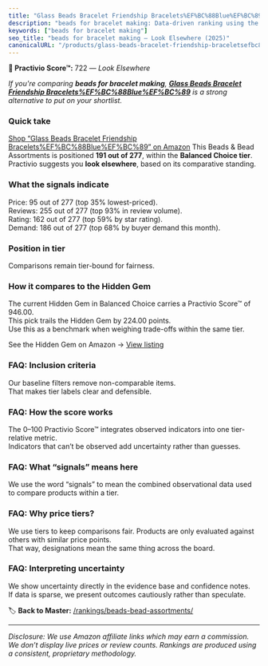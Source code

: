 ```yaml
---
title: "Glass Beads Bracelet Friendship Bracelets%EF%BC%88Blue%EF%BC%89"
description: "beads for bracelet making: Data-driven ranking using the Practivio Score™. Positioned by quality, value, demand, findability, momentum."
keywords: ["beads for bracelet making"]
seo_title: "beads for bracelet making — Look Elsewhere (2025)"
canonicalURL: "/products/glass-beads-bracelet-friendship-braceletsefbc88blueefbc89-B0F66MW68G/"
---
```


**🚫 Practivio Score™:** 722 — _Look Elsewhere_


*If you're comparing **beads for bracelet making**, **[Glass Beads Bracelet Friendship Bracelets%EF%BC%88Blue%EF%BC%89](https://www.amazon.com/dp/B0F66MW68G?tag=practivio-20)** is a strong alternative to put on your shortlist.*
### Quick take
[Shop “Glass Beads Bracelet Friendship Bracelets%EF%BC%88Blue%EF%BC%89” on Amazon](https://www.amazon.com/dp/B0F66MW68G?tag=practivio-20)
This Beads & Bead Assortments is positioned **191 out of 277**, within the **Balanced Choice tier**.  
Practivio suggests you **look elsewhere**, based on its comparative standing.

### What the signals indicate
Price: 95 out of 277 (top 35% lowest-priced).  
Reviews: 255 out of 277 (top 93% in review volume).  
Rating: 162 out of 277 (top 59% by star rating).  
Demand: 186 out of 277 (top 68% by buyer demand this month).

### Position in tier
Comparisons remain tier-bound for fairness.

### How it compares to the Hidden Gem
The current Hidden Gem in Balanced Choice carries a Practivio Score™ of 946.00.  
This pick trails the Hidden Gem by 224.00 points.  
Use this as a benchmark when weighing trade-offs within the same tier.  

See the Hidden Gem on Amazon → [View listing](https://www.amazon.com/dp/B07GWG59QS?tag=practivio-20)

### FAQ: Inclusion criteria
Our baseline filters remove non-comparable items.  
That makes tier labels clear and defensible.

### FAQ: How the score works
The 0–100 Practivio Score™ integrates observed indicators into one tier-relative metric.  
Indicators that can’t be observed add uncertainty rather than guesses.

### FAQ: What “signals” means here
We use the word “signals” to mean the combined observational data used to compare products within a tier.

### FAQ: Why price tiers?
We use tiers to keep comparisons fair. Products are only evaluated against others with similar price points.  
That way, designations mean the same thing across the board.

### FAQ: Interpreting uncertainty
We show uncertainty directly in the evidence base and confidence notes.  
If data is sparse, we present outcomes cautiously rather than speculate.


🏷️ **Back to Master:** [/rankings/beads-bead-assortments/](/rankings/beads-bead-assortments/)

---
_Disclosure: We use Amazon affiliate links which may earn a commission. We don’t display live prices or review counts. Rankings are produced using a consistent, proprietary methodology._
